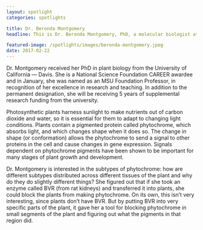 ```yaml
---
layout: spotlight
categories: spotlights

title: Dr. Beronda Montgomery
headline: This is Dr. Beronda Montgomery, PhD, a molecular biologist at Michigan State University. Her research investigates how plants respond to light at a molecular level.

featured-image: /spotlights/images/beronda-montgomery.jpeg
date: 2017-02-22
---
```



Dr. Montgomery received her PhD in plant biology from the University of California — Davis. She is a National Science Foundation CAREER awardee and in January, she was named as an MSU Foundation Professor, in recognition of her excellence in research and teaching. In addition to the permanent designation, she will be receiving 5 years of supplemental research funding from the university.

Photosynthetic plants harness sunlight to make nutrients out of carbon dioxide and water, so it is essential for them to adapt to changing light conditions. Plants contain a pigmented protein called phytochrome, which absorbs light, and which changes shape when it does so. The change in shape (or conformation) allows the phytochrome to send a signal to other proteins in the cell and cause changes in gene expression. Signals dependent on phytochrome pigments have been shown to be important for many stages of plant growth and development.

Dr. Montgomery is interested in the subtypes of phytochrome: how are different subtypes distributed across different tissues of the plant and why do they do slightly different things? She figured out that if she took an enzyme called BVR (from rat kidneys) and transferred it into plants, she could block the plants from making phytochrome. On its own, this isn’t very interesting, since plants don’t have BVR. But by putting BVR into very specific parts of the plant, it gave her a tool for blocking phytochrome in small segments of the plant and figuring out what the pigments in that region did.